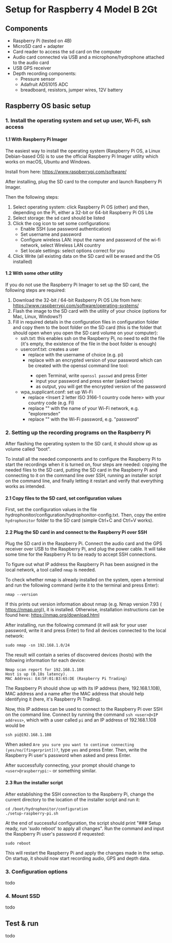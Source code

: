 # Setup for Raspberry 4 Model B 2Gt

## Components

- Raspberry Pi (tested on 4B)
- MicroSD card + adapter
- Card reader to access the sd card on the computer
- Audio card connected via USB and a microphone/hydrophone attached to the audio card
- USB GPS receiver
- Depth recording components:
  - Pressure sensor
  - Adafruit ADS1015 ADC
  - breadboard, resistors, jumper wires, 12V battery


## Raspberry OS basic setup

### 1. Install the operating system and set up user, Wi-Fi, ssh access

#### 1.1 With Raspberry Pi Imager

The easiest way to install the operating system (Raspberry Pi OS, a Linux Debian-based OS) is to use the official Raspberry Pi Imager utility which works on macOS, Ubuntu and Windows.

Install from here: https://www.raspberrypi.com/software/

After installing, plug the SD card to the computer and launch Raspberry Pi Imager.

Then the following steps:

1. Select operating system: click Raspberry Pi OS (other) and then, depending on the Pi, either a 32-bit or 64-bit Raspberry Pi OS Lite
2. Select storage: the sd card should be listed
3. Click the cog icon to set some configurations:
	- Enable SSH (use password authentication)
	- Set username and password
	- Configure wireless LAN: input the name and password of the wi-fi network, select Wireless LAN country
	- Set locale settings: select options correct for you
4. Click Write (all existing data on the SD card will be erased and the OS installed)

#### 1.2 With some other utility

If you do not use the Raspberry Pi Imager to set up the SD card, the following steps are required:

1. Download the 32-bit / 64-bit Rasbperry Pi OS Lite from here: https://www.raspberrypi.com/software/operating-systems/
2. Flash the image to the SD card with the utility of your choice (options for Mac, Linux, Windows?)
3. Fill in required details in the configuration files in configuration folder and copy them to the boot folder on the SD card (this is the folder that should open when you open the SD card volume on your computer):
	- ssh.txt: this enables ssh on the Raspberry Pi, no need to edit the file (it's empty, the existence of the file in the boot folder is enough)
	- userconf.txt: creates a user
    	- replace <username> with the username of choice (e.g. pi)
    	- replace <encrypted password> with an encrypted version of your password which can be created with the openssl command line tool:
        	- open Terminal, write `openssl passwd` and press Enter
        	- input your password and press enter (asked twice)
        	- as output, you will get the encrypted version of the password
  	- wpa_supplicant.conf: set up Wi-Fi
    	- replace <Insert 2 letter ISO 3166-1 country code here> with your country code (e.g. FI)
    	- replace "<Name of your wireless LAN>" with the name of your Wi-Fi network, e.g. "explorersden"
    	- replace "<Password for your wireless LAN>" with the Wi-Fi password, e.g. "password"


### 2. Setting up the recording programs on the Raspberry Pi

After flashing the operating system to the SD card, it should show up as volume called "boot".

To install all the needed components and to configure the Raspberry Pi to start the recordings when it is turned on, four steps are needed: copying the needed files to the SD card, putting the SD card in the Raspberry Pi and connecting to it on the command line over SSH, running an installer script on the command line, and finally letting it restart and verify that everything works as intended.

#### 2.1 Copy files to the SD card, set configuration values

First, set the configuration values in the file hydrophonitor/configuration/hydrophonitor-config.txt. Then, copy the entire `hydrophonitor` folder to the SD card (simple Ctrl+C and Ctrl+V works). 

#### 2.2 Plug the SD card in and connect to the Raspberry Pi over SSH

Plug the SD card in the Raspberry Pi. Connect the audio card and the GPS receiver over USB to the Raspberry Pi, and plug the power cable. It will take some time for the Raspberry Pi to be ready to accept SSH connections.

To figure out what IP address the Raspberry Pi has been assigned in the local network, a tool called `nmap` is needed.

To check whether nmap is already installed on the system, open a terminal and run the following command (write it to the terminal and press Enter):

```
nmap --version
```

If this prints out version information about nmap (e.g. Nmap version 7.93 ( https://nmap.org)), it is installed. Otherwise, installation instructions can be found here: https://nmap.org/download.html

After installing, run the following command (it will ask for your user password, write it and press Enter) to find all devices connected to the local network:

```
sudo nmap -sn 192.168.1.0/24
```

The result will contain a series of discovered devices (hosts) with the following information for each device:

```
Nmap scan report for 192.168.1.108
Host is up (0.18s latency).
MAC Address: E4:5F:01:B3:65:DE (Raspberry Pi Trading)
```

The Raspberry Pi should show up with its IP address (here, 192.168.1.108), MAC address and a name after the MAC address that should help identifying it (here, it's Raspberry Pi Trading).

Now, this IP address can be used to connect to the Raspberry Pi over SSH on the command line. Connect by running the command `ssh <user>@<IP address>`, which with a user called `pi` and an IP address of 192.168.1.108 would be

```
ssh pi@192.168.1.108
```

When asked `Are you sure you want to continue connecting (yes/no/[fingerprint])?`, type `yes` and press Enter. Then, write the Raspberry Pi user's password when asked and press Enter.

After successfully connecting, your prompt should change to `<user>@raspberrypi:~` or something similar.

#### 2.3 Run the installer script

After establishing the SSH connection to the Raspberry Pi, change the current directory to the location of the installer script and run it:

```
cd /boot/hydrophonitor/configuration
./setup-raspberry-pi.sh
```

At the end of successful configuration, the script should print "### Setup ready, run 'sudo reboot' to apply all changes". Run the command and input the Raspberry Pi user's password if requested:

```
sudo reboot
```

This will restart the Raspberry Pi and apply the changes made in the setup. On startup, it should now start recording audio, GPS and depth data.

### 3. Configuration options

todo

### 4. Mount SSD

todo

## Test & run

todo
